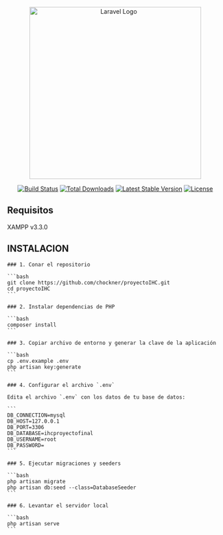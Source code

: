 <p align="center"><a href="https://laravel.com" target="_blank"><img src="https://raw.githubusercontent.com/laravel/art/master/logo-lockup/5%20SVG/2%20CMYK/1%20Full%20Color/laravel-logolockup-cmyk-red.svg" width="400" alt="Laravel Logo"></a></p>

<p align="center">
<a href="https://github.com/laravel/framework/actions"><img src="https://github.com/laravel/framework/workflows/tests/badge.svg" alt="Build Status"></a>
<a href="https://packagist.org/packages/laravel/framework"><img src="https://img.shields.io/packagist/dt/laravel/framework" alt="Total Downloads"></a>
<a href="https://packagist.org/packages/laravel/framework"><img src="https://img.shields.io/packagist/v/laravel/framework" alt="Latest Stable Version"></a>
<a href="https://packagist.org/packages/laravel/framework"><img src="https://img.shields.io/packagist/l/laravel/framework" alt="License"></a>
</p>

## Requisitos

XAMPP v3.3.0

## INSTALACION

    ### 1. Conar el repositorio

    ```bash
    git clone https://github.com/chockner/proyectoIHC.git
    cd proyectoIHC
    ```

    ### 2. Instalar dependencias de PHP

    ```bash
    composer install
    ```

    ### 3. Copiar archivo de entorno y generar la clave de la aplicación

    ```bash
    cp .env.example .env
    php artisan key:generate
    ```

    ### 4. Configurar el archivo `.env`

    Edita el archivo `.env` con los datos de tu base de datos:

    ```
    DB_CONNECTION=mysql
    DB_HOST=127.0.0.1
    DB_PORT=3306
    DB_DATABASE=ihcproyectofinal
    DB_USERNAME=root
    DB_PASSWORD=
    ```

    ### 5. Ejecutar migraciones y seeders 

    ```bash
    php artisan migrate
    php artisan db:seed --class=DatabaseSeeder
    ```

    ### 6. Levantar el servidor local

    ```bash
    php artisan serve
    ```

